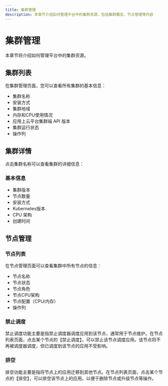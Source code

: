 ```yaml
---
title: 集群管理
description: 本章节介绍如何管理平台中的集群资源，包括集群概览、节点管理等内容
---
```


# 集群管理

本章节将介绍如何管理平台中的集群资源。

## 集群列表

在集群管理页面，您可以查看所有集群的基本信息：

- 集群名称
- 安装方式
- 集群地域
- 内存和CPU使用情况
- 应用上云平台集群端 API 版本
- 集群运行状态
- 操作列

## 集群详情

点击集群名称可以查看集群的详细信息：

### 基本信息
- 集群版本
- 节点数量
- 安装方式
- Kubernetes版本
- CPU 架构
- 创建时间

## 节点管理

### 节点列表

在节点管理页面可以查看集群中所有节点的信息：

- 节点名称
- 节点状态
- 节点角色
- 节点CPU架构
- 节点配置（CPU/内存）
- 操作列

### 禁止调度

禁止调度功能主要是指禁止调度器调度应用到该节点，通常用于节点维护。在节点列表页面，点击某个节点的【禁止调度】，可以禁止该节点调度应用。该节点将不再被调度器调度，但已调度到该节点的应用不受影响。

### 排空

排空功能主要是指将节点上的应用迁移到其他节点。在节点列表页面，点击某个节点的【排空】，可以排空该节点上的应用。以便于删除节点或升级节点等操作。
